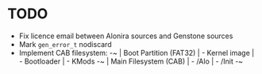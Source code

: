 # TODO

- Fix licence email between Alonira sources and Genstone sources
- Mark `gen_error_t` nodiscard
- Implement CAB filesystem:
-~
| Boot Partition (FAT32)
| - Kernel image
| - Bootloader
| - KMods
-~
| Main Filesystem (CAB)
| - /Alo
|    - /Init
-~
